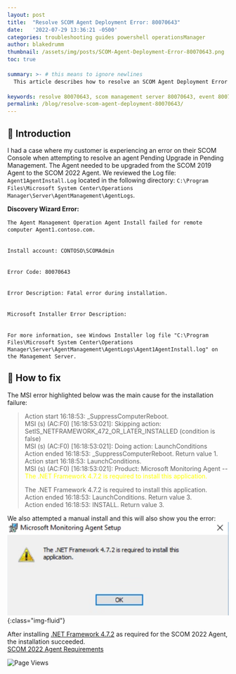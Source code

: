 ```yaml
---
layout: post
title:  "Resolve SCOM Agent Deployment Error: 80070643"
date:   '2022-07-29 13:36:21 -0500'
categories: troubleshooting guides powershell operationsManager
author: blakedrumm
thumbnail: /assets/img/posts/SCOM-Agent-Deployment-Error-80070643.png
toc: true

summary: >- # this means to ignore newlines
  This article describes how to resolve an SCOM Agent Deployment Error you may experience which can affect the ability to upgrade or install an Agent.

keywords: resolve 80070643, scom management server 80070643, event 80070643, scom agent upgrade error, agent update error
permalink: /blog/resolve-scom-agent-deployment-80070643/
---
```


## :book: Introduction

I had a case where my customer is experiencing an error on their SCOM Console when attempting to resolve an agent Pending Upgrade in Pending Management. The Agent needed to be upgraded from the SCOM 2019 Agent to the SCOM 2022 Agent. We reviewed the Log file: `Agent1AgentInstall.Log` located in the following directory: `C:\Program Files\Microsoft System Center\Operations Manager\Server\AgentManagement\AgentLogs`.
 
**Discovery Wizard Error:**
```
The Agent Management Operation Agent Install failed for remote computer Agent1.contoso.com. 


Install account: CONTOSO\SCOMAdmin 


Error Code: 80070643 


Error Description: Fatal error during installation. 


Microsoft Installer Error Description: 


For more information, see Windows Installer log file "C:\Program Files\Microsoft System Center\Operations Manager\Server\AgentManagement\AgentLogs\Agent1AgentInstall.log" on the Management Server. 
```
 
## :page_with_curl: How to fix
 The MSI error highlighted below was the main cause for the installation failure:
  > Action start 16:18:53: _SuppressComputerReboot. \
  > MSI (s) (AC:F0) [16:18:53:021]: Skipping action: SetIS_NETFRAMEWORK_472_OR_LATER_INSTALLED (condition is false) \
  > MSI (s) (AC:F0) [16:18:53:021]: Doing action: LaunchConditions \
  > Action ended 16:18:53: _SuppressComputerReboot. Return value 1. \
  > Action start 16:18:53: LaunchConditions. \
  > MSI (s) (AC:F0) [16:18:53:021]: Product: Microsoft Monitoring Agent -- <span style="color:yellow">The .NET Framework 4.7.2 is required to install this application.</span>
  >  
  > The .NET Framework 4.7.2 is required to install this application. \
  > Action ended 16:18:53: LaunchConditions. Return value 3. \
  > Action ended 16:18:53: INSTALL. Return value 3.

We also attempted a manual install and this will also show you the error: \
![DotNET Missing MSI Error](/assets/img/posts/dotNET-4_7_2-missing.png){:class="img-fluid"}

After installing [.NET Framework 4.7.2](https://dotnet.microsoft.com/download/dotnet-framework/net472) as required for the SCOM 2022 Agent, the installation succeeded. \
[SCOM 2022 Agent Requirements](https://docs.microsoft.com/system-center/scom/system-requirements?view=sc-om-2022#microsoft-monitoring-agent-operating-system)

![Page Views](https://counter.blakedrumm.com/count/tag.svg?url=blakedrumm.com/blog/resolve-scom-agent-deployment-80070643/)

<!--
Having trouble with Pages? Check out our [documentation](https://docs.github.com/categories/github-pages-basics/) or [contact support](https://support.github.com/contact) and we’ll help you sort it out.

Tip:
To add auto-size pictures:
![/assets/img/posts/example.jpg](/assets/img/posts/example.jpg){:class="img-fluid"}
-->
